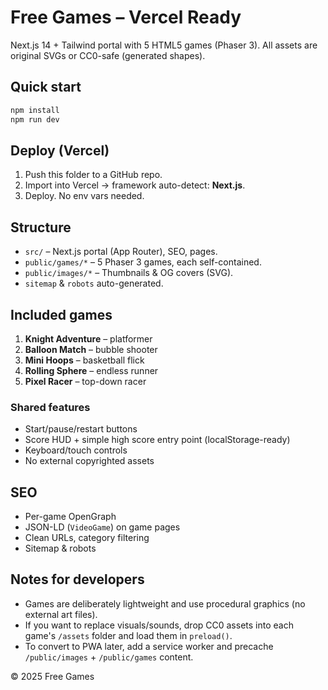 # Free Games – Vercel Ready

Next.js 14 + Tailwind portal with 5 HTML5 games (Phaser 3). All assets are original SVGs or CC0-safe (generated shapes).

## Quick start

```bash
npm install
npm run dev
```

## Deploy (Vercel)

1. Push this folder to a GitHub repo.
2. Import into Vercel → framework auto-detect: **Next.js**.
3. Deploy. No env vars needed.

## Structure

- `src/` – Next.js portal (App Router), SEO, pages.
- `public/games/*` – 5 Phaser 3 games, each self-contained.
- `public/images/*` – Thumbnails & OG covers (SVG).
- `sitemap` & `robots` auto-generated.

## Included games

1. **Knight Adventure** – platformer
2. **Balloon Match** – bubble shooter
3. **Mini Hoops** – basketball flick
4. **Rolling Sphere** – endless runner
5. **Pixel Racer** – top-down racer

### Shared features
- Start/pause/restart buttons
- Score HUD + simple high score entry point (localStorage-ready)
- Keyboard/touch controls
- No external copyrighted assets

## SEO
- Per-game OpenGraph
- JSON-LD (`VideoGame`) on game pages
- Clean URLs, category filtering
- Sitemap & robots

## Notes for developers
- Games are deliberately lightweight and use procedural graphics (no external art files).
- If you want to replace visuals/sounds, drop CC0 assets into each game's `/assets` folder and load them in `preload()`.
- To convert to PWA later, add a service worker and precache `/public/images` + `/public/games` content.

© 2025 Free Games
